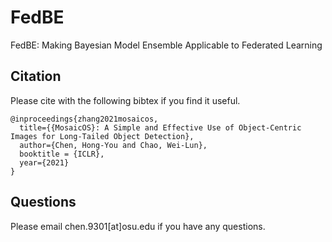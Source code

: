 # FedBE
FedBE: Making Bayesian Model Ensemble Applicable to Federated Learning

## Citation
Please cite with the following bibtex if you find it useful.
```
@inproceedings{zhang2021mosaicos,
  title={{MosaicOS}: A Simple and Effective Use of Object-Centric Images for Long-Tailed Object Detection},
  author={Chen, Hong-You and Chao, Wei-Lun},
  booktitle = {ICLR},
  year={2021}
}
```

## Questions
Please email chen.9301[at]osu.edu if you have any questions.
